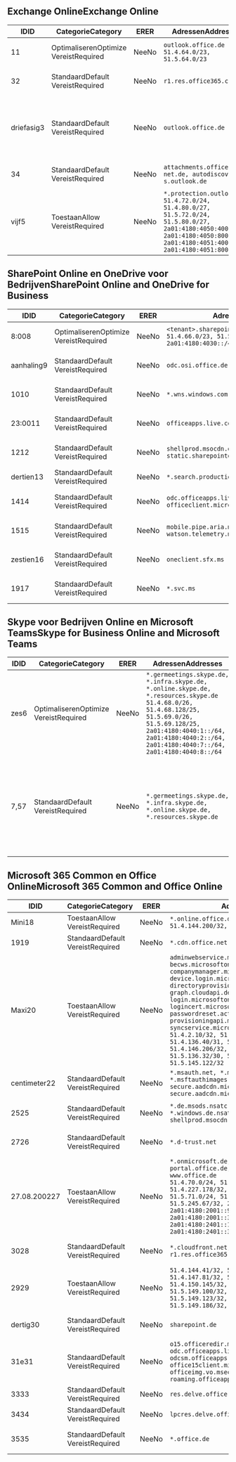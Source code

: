 <!--THIS FILE IS AUTOMATICALLY GENERATED. MANUAL CHANGES WILL BE OVERWRITTEN.-->
<!--Please contact the Office 365 Endpoints team with any questions.-->
<!--Germany endpoints version 2020070800-->
<!--File generated 2020-09-18 12:33:37.0459-->

## <a name="exchange-online"></a><span data-ttu-id="ae7b6-101">Exchange Online</span><span class="sxs-lookup"><span data-stu-id="ae7b6-101">Exchange Online</span></span>

<span data-ttu-id="ae7b6-102">ID</span><span class="sxs-lookup"><span data-stu-id="ae7b6-102">ID</span></span> | <span data-ttu-id="ae7b6-103">Categorie</span><span class="sxs-lookup"><span data-stu-id="ae7b6-103">Category</span></span> | <span data-ttu-id="ae7b6-104">ER</span><span class="sxs-lookup"><span data-stu-id="ae7b6-104">ER</span></span> | <span data-ttu-id="ae7b6-105">Adressen</span><span class="sxs-lookup"><span data-stu-id="ae7b6-105">Addresses</span></span> | <span data-ttu-id="ae7b6-106">Poorten</span><span class="sxs-lookup"><span data-stu-id="ae7b6-106">Ports</span></span>
-- | -------------------- | -- | ----------------------------------------------------------------------------------------------------------------------------------------------------------------------------------------- | -------------------------------
<span data-ttu-id="ae7b6-107">1</span><span class="sxs-lookup"><span data-stu-id="ae7b6-107">1</span></span> | <span data-ttu-id="ae7b6-108">Optimaliseren</span><span class="sxs-lookup"><span data-stu-id="ae7b6-108">Optimize</span></span><BR><span data-ttu-id="ae7b6-109">Vereist</span><span class="sxs-lookup"><span data-stu-id="ae7b6-109">Required</span></span> | <span data-ttu-id="ae7b6-110">Nee</span><span class="sxs-lookup"><span data-stu-id="ae7b6-110">No</span></span> | `outlook.office.de`<BR>`51.4.64.0/23, 51.5.64.0/23` | <span data-ttu-id="ae7b6-111">**TCP:** 443, 80</span><span class="sxs-lookup"><span data-stu-id="ae7b6-111">**TCP:** 443, 80</span></span>
<span data-ttu-id="ae7b6-112">3</span><span class="sxs-lookup"><span data-stu-id="ae7b6-112">2</span></span> | <span data-ttu-id="ae7b6-113">Standaard</span><span class="sxs-lookup"><span data-stu-id="ae7b6-113">Default</span></span><BR><span data-ttu-id="ae7b6-114">Vereist</span><span class="sxs-lookup"><span data-stu-id="ae7b6-114">Required</span></span> | <span data-ttu-id="ae7b6-115">Nee</span><span class="sxs-lookup"><span data-stu-id="ae7b6-115">No</span></span> | `r1.res.office365.com` | <span data-ttu-id="ae7b6-116">**TCP:** 443, 80</span><span class="sxs-lookup"><span data-stu-id="ae7b6-116">**TCP:** 443, 80</span></span>
<span data-ttu-id="ae7b6-117">driefasig</span><span class="sxs-lookup"><span data-stu-id="ae7b6-117">3</span></span> | <span data-ttu-id="ae7b6-118">Standaard</span><span class="sxs-lookup"><span data-stu-id="ae7b6-118">Default</span></span><BR><span data-ttu-id="ae7b6-119">Vereist</span><span class="sxs-lookup"><span data-stu-id="ae7b6-119">Required</span></span> | <span data-ttu-id="ae7b6-120">Nee</span><span class="sxs-lookup"><span data-stu-id="ae7b6-120">No</span></span> | `outlook.office.de` | <span data-ttu-id="ae7b6-121">**TCP:** 143, 25, 587, 993, 995</span><span class="sxs-lookup"><span data-stu-id="ae7b6-121">**TCP:** 143, 25, 587, 993, 995</span></span>
<span data-ttu-id="ae7b6-122">3</span><span class="sxs-lookup"><span data-stu-id="ae7b6-122">4</span></span> | <span data-ttu-id="ae7b6-123">Standaard</span><span class="sxs-lookup"><span data-stu-id="ae7b6-123">Default</span></span><BR><span data-ttu-id="ae7b6-124">Vereist</span><span class="sxs-lookup"><span data-stu-id="ae7b6-124">Required</span></span> | <span data-ttu-id="ae7b6-125">Nee</span><span class="sxs-lookup"><span data-stu-id="ae7b6-125">No</span></span> | `attachments.office365-net.de, autodiscover-s.outlook.de` | <span data-ttu-id="ae7b6-126">**TCP:** 443, 80</span><span class="sxs-lookup"><span data-stu-id="ae7b6-126">**TCP:** 443, 80</span></span>
<span data-ttu-id="ae7b6-127">vijf</span><span class="sxs-lookup"><span data-stu-id="ae7b6-127">5</span></span> | <span data-ttu-id="ae7b6-128">Toestaan</span><span class="sxs-lookup"><span data-stu-id="ae7b6-128">Allow</span></span><BR><span data-ttu-id="ae7b6-129">Vereist</span><span class="sxs-lookup"><span data-stu-id="ae7b6-129">Required</span></span> | <span data-ttu-id="ae7b6-130">Nee</span><span class="sxs-lookup"><span data-stu-id="ae7b6-130">No</span></span> | `*.protection.outlook.de`<BR>`51.4.72.0/24, 51.4.80.0/27, 51.5.72.0/24, 51.5.80.0/27, 2a01:4180:4050:400::/64, 2a01:4180:4050:800::/64, 2a01:4180:4051:400::/64, 2a01:4180:4051:800::/64` | <span data-ttu-id="ae7b6-131">**TCP:** 25 mei 443</span><span class="sxs-lookup"><span data-stu-id="ae7b6-131">**TCP:** 25, 443</span></span>

## <a name="sharepoint-online-and-onedrive-for-business"></a><span data-ttu-id="ae7b6-132">SharePoint Online en OneDrive voor Bedrijven</span><span class="sxs-lookup"><span data-stu-id="ae7b6-132">SharePoint Online and OneDrive for Business</span></span>

<span data-ttu-id="ae7b6-133">ID</span><span class="sxs-lookup"><span data-stu-id="ae7b6-133">ID</span></span> | <span data-ttu-id="ae7b6-134">Categorie</span><span class="sxs-lookup"><span data-stu-id="ae7b6-134">Category</span></span> | <span data-ttu-id="ae7b6-135">ER</span><span class="sxs-lookup"><span data-stu-id="ae7b6-135">ER</span></span> | <span data-ttu-id="ae7b6-136">Adressen</span><span class="sxs-lookup"><span data-stu-id="ae7b6-136">Addresses</span></span> | <span data-ttu-id="ae7b6-137">Poorten</span><span class="sxs-lookup"><span data-stu-id="ae7b6-137">Ports</span></span>
-- | -------------------- | -- | ------------------------------------------------------------------------------ | ----------------
<span data-ttu-id="ae7b6-138">8:00</span><span class="sxs-lookup"><span data-stu-id="ae7b6-138">8</span></span> | <span data-ttu-id="ae7b6-139">Optimaliseren</span><span class="sxs-lookup"><span data-stu-id="ae7b6-139">Optimize</span></span><BR><span data-ttu-id="ae7b6-140">Vereist</span><span class="sxs-lookup"><span data-stu-id="ae7b6-140">Required</span></span> | <span data-ttu-id="ae7b6-141">Nee</span><span class="sxs-lookup"><span data-stu-id="ae7b6-141">No</span></span> | `<tenant>.sharepoint.de`<BR>`51.4.66.0/23, 51.5.66.0/23, 2a01:4180:4030::/44` | <span data-ttu-id="ae7b6-142">**TCP:** 443, 80</span><span class="sxs-lookup"><span data-stu-id="ae7b6-142">**TCP:** 443, 80</span></span>
<span data-ttu-id="ae7b6-143">aanhaling</span><span class="sxs-lookup"><span data-stu-id="ae7b6-143">9</span></span> | <span data-ttu-id="ae7b6-144">Standaard</span><span class="sxs-lookup"><span data-stu-id="ae7b6-144">Default</span></span><BR><span data-ttu-id="ae7b6-145">Vereist</span><span class="sxs-lookup"><span data-stu-id="ae7b6-145">Required</span></span> | <span data-ttu-id="ae7b6-146">Nee</span><span class="sxs-lookup"><span data-stu-id="ae7b6-146">No</span></span> | `odc.osi.office.de` | <span data-ttu-id="ae7b6-147">**TCP:** 443, 80</span><span class="sxs-lookup"><span data-stu-id="ae7b6-147">**TCP:** 443, 80</span></span>
<span data-ttu-id="ae7b6-148">10</span><span class="sxs-lookup"><span data-stu-id="ae7b6-148">10</span></span> | <span data-ttu-id="ae7b6-149">Standaard</span><span class="sxs-lookup"><span data-stu-id="ae7b6-149">Default</span></span><BR><span data-ttu-id="ae7b6-150">Vereist</span><span class="sxs-lookup"><span data-stu-id="ae7b6-150">Required</span></span> | <span data-ttu-id="ae7b6-151">Nee</span><span class="sxs-lookup"><span data-stu-id="ae7b6-151">No</span></span> | `*.wns.windows.com` | <span data-ttu-id="ae7b6-152">**TCP:** 443, 80</span><span class="sxs-lookup"><span data-stu-id="ae7b6-152">**TCP:** 443, 80</span></span>
<span data-ttu-id="ae7b6-153">23:00</span><span class="sxs-lookup"><span data-stu-id="ae7b6-153">11</span></span> | <span data-ttu-id="ae7b6-154">Standaard</span><span class="sxs-lookup"><span data-stu-id="ae7b6-154">Default</span></span><BR><span data-ttu-id="ae7b6-155">Vereist</span><span class="sxs-lookup"><span data-stu-id="ae7b6-155">Required</span></span> | <span data-ttu-id="ae7b6-156">Nee</span><span class="sxs-lookup"><span data-stu-id="ae7b6-156">No</span></span> | `officeapps.live.com` | <span data-ttu-id="ae7b6-157">**TCP:** 443, 80</span><span class="sxs-lookup"><span data-stu-id="ae7b6-157">**TCP:** 443, 80</span></span>
<span data-ttu-id="ae7b6-158">12</span><span class="sxs-lookup"><span data-stu-id="ae7b6-158">12</span></span> | <span data-ttu-id="ae7b6-159">Standaard</span><span class="sxs-lookup"><span data-stu-id="ae7b6-159">Default</span></span><BR><span data-ttu-id="ae7b6-160">Vereist</span><span class="sxs-lookup"><span data-stu-id="ae7b6-160">Required</span></span> | <span data-ttu-id="ae7b6-161">Nee</span><span class="sxs-lookup"><span data-stu-id="ae7b6-161">No</span></span> | `shellprod.msocdn.de, spoprod-a.akamaihd.net, static.sharepointonline.com` | <span data-ttu-id="ae7b6-162">**TCP:** 443, 80</span><span class="sxs-lookup"><span data-stu-id="ae7b6-162">**TCP:** 443, 80</span></span>
<span data-ttu-id="ae7b6-163">dertien</span><span class="sxs-lookup"><span data-stu-id="ae7b6-163">13</span></span> | <span data-ttu-id="ae7b6-164">Standaard</span><span class="sxs-lookup"><span data-stu-id="ae7b6-164">Default</span></span><BR><span data-ttu-id="ae7b6-165">Vereist</span><span class="sxs-lookup"><span data-stu-id="ae7b6-165">Required</span></span> | <span data-ttu-id="ae7b6-166">Nee</span><span class="sxs-lookup"><span data-stu-id="ae7b6-166">No</span></span> | `*.search.production.de.azuretrafficmanager.de` | <span data-ttu-id="ae7b6-167">**TCP:** 443</span><span class="sxs-lookup"><span data-stu-id="ae7b6-167">**TCP:** 443</span></span>
<span data-ttu-id="ae7b6-168">14</span><span class="sxs-lookup"><span data-stu-id="ae7b6-168">14</span></span> | <span data-ttu-id="ae7b6-169">Standaard</span><span class="sxs-lookup"><span data-stu-id="ae7b6-169">Default</span></span><BR><span data-ttu-id="ae7b6-170">Vereist</span><span class="sxs-lookup"><span data-stu-id="ae7b6-170">Required</span></span> | <span data-ttu-id="ae7b6-171">Nee</span><span class="sxs-lookup"><span data-stu-id="ae7b6-171">No</span></span> | `odc.officeapps.live.com, officeclient.microsoft.com` | <span data-ttu-id="ae7b6-172">**TCP:** 443, 80</span><span class="sxs-lookup"><span data-stu-id="ae7b6-172">**TCP:** 443, 80</span></span>
<span data-ttu-id="ae7b6-173">15</span><span class="sxs-lookup"><span data-stu-id="ae7b6-173">15</span></span> | <span data-ttu-id="ae7b6-174">Standaard</span><span class="sxs-lookup"><span data-stu-id="ae7b6-174">Default</span></span><BR><span data-ttu-id="ae7b6-175">Vereist</span><span class="sxs-lookup"><span data-stu-id="ae7b6-175">Required</span></span> | <span data-ttu-id="ae7b6-176">Nee</span><span class="sxs-lookup"><span data-stu-id="ae7b6-176">No</span></span> | `mobile.pipe.aria.microsoft.com, ssw.live.com, watson.telemetry.microsoft.com` | <span data-ttu-id="ae7b6-177">**TCP:** 443, 80</span><span class="sxs-lookup"><span data-stu-id="ae7b6-177">**TCP:** 443, 80</span></span>
<span data-ttu-id="ae7b6-178">zestien</span><span class="sxs-lookup"><span data-stu-id="ae7b6-178">16</span></span> | <span data-ttu-id="ae7b6-179">Standaard</span><span class="sxs-lookup"><span data-stu-id="ae7b6-179">Default</span></span><BR><span data-ttu-id="ae7b6-180">Vereist</span><span class="sxs-lookup"><span data-stu-id="ae7b6-180">Required</span></span> | <span data-ttu-id="ae7b6-181">Nee</span><span class="sxs-lookup"><span data-stu-id="ae7b6-181">No</span></span> | `oneclient.sfx.ms` | <span data-ttu-id="ae7b6-182">**TCP:** 443, 80</span><span class="sxs-lookup"><span data-stu-id="ae7b6-182">**TCP:** 443, 80</span></span>
<span data-ttu-id="ae7b6-183">19</span><span class="sxs-lookup"><span data-stu-id="ae7b6-183">17</span></span> | <span data-ttu-id="ae7b6-184">Standaard</span><span class="sxs-lookup"><span data-stu-id="ae7b6-184">Default</span></span><BR><span data-ttu-id="ae7b6-185">Vereist</span><span class="sxs-lookup"><span data-stu-id="ae7b6-185">Required</span></span> | <span data-ttu-id="ae7b6-186">Nee</span><span class="sxs-lookup"><span data-stu-id="ae7b6-186">No</span></span> | `*.svc.ms` | <span data-ttu-id="ae7b6-187">**TCP:** 443, 80</span><span class="sxs-lookup"><span data-stu-id="ae7b6-187">**TCP:** 443, 80</span></span>

## <a name="skype-for-business-online-and-microsoft-teams"></a><span data-ttu-id="ae7b6-188">Skype voor Bedrijven Online en Microsoft Teams</span><span class="sxs-lookup"><span data-stu-id="ae7b6-188">Skype for Business Online and Microsoft Teams</span></span>

<span data-ttu-id="ae7b6-189">ID</span><span class="sxs-lookup"><span data-stu-id="ae7b6-189">ID</span></span> | <span data-ttu-id="ae7b6-190">Categorie</span><span class="sxs-lookup"><span data-stu-id="ae7b6-190">Category</span></span> | <span data-ttu-id="ae7b6-191">ER</span><span class="sxs-lookup"><span data-stu-id="ae7b6-191">ER</span></span> | <span data-ttu-id="ae7b6-192">Adressen</span><span class="sxs-lookup"><span data-stu-id="ae7b6-192">Addresses</span></span> | <span data-ttu-id="ae7b6-193">Poorten</span><span class="sxs-lookup"><span data-stu-id="ae7b6-193">Ports</span></span>
-- | -------------------- | -- | ----------------------------------------------------------------------------------------------------------------------------------------------------------------------------------------------------------------------------------------------- | --------------------------------------------------
<span data-ttu-id="ae7b6-194">zes</span><span class="sxs-lookup"><span data-stu-id="ae7b6-194">6</span></span> | <span data-ttu-id="ae7b6-195">Optimaliseren</span><span class="sxs-lookup"><span data-stu-id="ae7b6-195">Optimize</span></span><BR><span data-ttu-id="ae7b6-196">Vereist</span><span class="sxs-lookup"><span data-stu-id="ae7b6-196">Required</span></span> | <span data-ttu-id="ae7b6-197">Nee</span><span class="sxs-lookup"><span data-stu-id="ae7b6-197">No</span></span> | `*.germeetings.skype.de, *.infra.skype.de, *.online.skype.de, *.resources.skype.de`<BR>`51.4.68.0/26, 51.4.68.128/25, 51.5.69.0/26, 51.5.69.128/25, 2a01:4180:4040:1::/64, 2a01:4180:4040:2::/64, 2a01:4180:4040:7::/64, 2a01:4180:4040:8::/64` | <span data-ttu-id="ae7b6-198">**TCP:** 443, 80</span><span class="sxs-lookup"><span data-stu-id="ae7b6-198">**TCP:** 443, 80</span></span><BR><span data-ttu-id="ae7b6-199">**UDP:** 3478</span><span class="sxs-lookup"><span data-stu-id="ae7b6-199">**UDP:** 3478</span></span>
<span data-ttu-id="ae7b6-200">7,5</span><span class="sxs-lookup"><span data-stu-id="ae7b6-200">7</span></span> | <span data-ttu-id="ae7b6-201">Standaard</span><span class="sxs-lookup"><span data-stu-id="ae7b6-201">Default</span></span><BR><span data-ttu-id="ae7b6-202">Vereist</span><span class="sxs-lookup"><span data-stu-id="ae7b6-202">Required</span></span> | <span data-ttu-id="ae7b6-203">Nee</span><span class="sxs-lookup"><span data-stu-id="ae7b6-203">No</span></span> | `*.germeetings.skype.de, *.infra.skype.de, *.online.skype.de, *.resources.skype.de` | <span data-ttu-id="ae7b6-204">**TCP:** 5061, 50000-59999</span><span class="sxs-lookup"><span data-stu-id="ae7b6-204">**TCP:** 5061, 50000-59999</span></span><BR><span data-ttu-id="ae7b6-205">**UDP:** 50000-59999</span><span class="sxs-lookup"><span data-stu-id="ae7b6-205">**UDP:** 50000-59999</span></span>

## <a name="microsoft-365-common-and-office-online"></a><span data-ttu-id="ae7b6-206">Microsoft 365 Common en Office Online</span><span class="sxs-lookup"><span data-stu-id="ae7b6-206">Microsoft 365 Common and Office Online</span></span>

<span data-ttu-id="ae7b6-207">ID</span><span class="sxs-lookup"><span data-stu-id="ae7b6-207">ID</span></span> | <span data-ttu-id="ae7b6-208">Categorie</span><span class="sxs-lookup"><span data-stu-id="ae7b6-208">Category</span></span> | <span data-ttu-id="ae7b6-209">ER</span><span class="sxs-lookup"><span data-stu-id="ae7b6-209">ER</span></span> | <span data-ttu-id="ae7b6-210">Adressen</span><span class="sxs-lookup"><span data-stu-id="ae7b6-210">Addresses</span></span> | <span data-ttu-id="ae7b6-211">Poorten</span><span class="sxs-lookup"><span data-stu-id="ae7b6-211">Ports</span></span>
-- | ------------------- | -- | -------------------------------------------------------------------------------------------------------------------------------------------------------------------------------------------------------------------------------------------------------------------------------------------------------------------------------------------------------------------------------------------------------------------------------------------------------------------------------------------------------------------------------------------------------------------------------------------------------------------------- | ----------------
<span data-ttu-id="ae7b6-212">Mini</span><span class="sxs-lookup"><span data-stu-id="ae7b6-212">18</span></span> | <span data-ttu-id="ae7b6-213">Toestaan</span><span class="sxs-lookup"><span data-stu-id="ae7b6-213">Allow</span></span><BR><span data-ttu-id="ae7b6-214">Vereist</span><span class="sxs-lookup"><span data-stu-id="ae7b6-214">Required</span></span> | <span data-ttu-id="ae7b6-215">Nee</span><span class="sxs-lookup"><span data-stu-id="ae7b6-215">No</span></span> | `*.online.office.de`<BR>`51.4.144.200/32, 51.5.149.3/32, 51.18.16.0/23` | <span data-ttu-id="ae7b6-216">**TCP:** 443</span><span class="sxs-lookup"><span data-stu-id="ae7b6-216">**TCP:** 443</span></span>
<span data-ttu-id="ae7b6-217">19</span><span class="sxs-lookup"><span data-stu-id="ae7b6-217">19</span></span> | <span data-ttu-id="ae7b6-218">Standaard</span><span class="sxs-lookup"><span data-stu-id="ae7b6-218">Default</span></span><BR><span data-ttu-id="ae7b6-219">Vereist</span><span class="sxs-lookup"><span data-stu-id="ae7b6-219">Required</span></span> | <span data-ttu-id="ae7b6-220">Nee</span><span class="sxs-lookup"><span data-stu-id="ae7b6-220">No</span></span> | `*.cdn.office.net` | <span data-ttu-id="ae7b6-221">**TCP:** 443</span><span class="sxs-lookup"><span data-stu-id="ae7b6-221">**TCP:** 443</span></span>
<span data-ttu-id="ae7b6-222">Maxi</span><span class="sxs-lookup"><span data-stu-id="ae7b6-222">20</span></span> | <span data-ttu-id="ae7b6-223">Toestaan</span><span class="sxs-lookup"><span data-stu-id="ae7b6-223">Allow</span></span><BR><span data-ttu-id="ae7b6-224">Vereist</span><span class="sxs-lookup"><span data-stu-id="ae7b6-224">Required</span></span> | <span data-ttu-id="ae7b6-225">Nee</span><span class="sxs-lookup"><span data-stu-id="ae7b6-225">No</span></span> | `adminwebservice.microsoftonline.de, becws.microsoftonline.de, companymanager.microsoftonline.de, device.login.microsoftonline.de, directoryprovisioning.cloudapi.de, graph.cloudapi.de, graph.microsoft.de, login.microsoftonline.de, logincert.microsoftonline.de, pas.cloudapi.de, passwordreset.activedirectory.microsoftazure.de, provisioningapi.microsoftonline.de, syncservice.microsoftonline.de`<BR>`51.4.2.10/32, 51.4.71.61/32, 51.4.136.38/31, 51.4.136.40/31, 51.4.136.42/32, 51.4.146.38/32, 51.4.146.206/32, 51.5.16.7/32, 51.5.71.22/32, 51.5.136.32/30, 51.5.136.36/32, 51.5.145.29/32, 51.5.145.122/32` | <span data-ttu-id="ae7b6-226">**TCP:** 443, 80</span><span class="sxs-lookup"><span data-stu-id="ae7b6-226">**TCP:** 443, 80</span></span>
<span data-ttu-id="ae7b6-227">centimeter</span><span class="sxs-lookup"><span data-stu-id="ae7b6-227">22</span></span> | <span data-ttu-id="ae7b6-228">Standaard</span><span class="sxs-lookup"><span data-stu-id="ae7b6-228">Default</span></span><BR><span data-ttu-id="ae7b6-229">Vereist</span><span class="sxs-lookup"><span data-stu-id="ae7b6-229">Required</span></span> | <span data-ttu-id="ae7b6-230">Nee</span><span class="sxs-lookup"><span data-stu-id="ae7b6-230">No</span></span> | `*.msauth.net, *.msauthimages.de, *.msftauth.net, *.msftauthimages.de, secure.aadcdn.microsoftonline-p.com, secure.aadcdn.microsoftonline-p.de` | <span data-ttu-id="ae7b6-231">**TCP:** 443, 80</span><span class="sxs-lookup"><span data-stu-id="ae7b6-231">**TCP:** 443, 80</span></span>
<span data-ttu-id="ae7b6-232">25</span><span class="sxs-lookup"><span data-stu-id="ae7b6-232">25</span></span> | <span data-ttu-id="ae7b6-233">Standaard</span><span class="sxs-lookup"><span data-stu-id="ae7b6-233">Default</span></span><BR><span data-ttu-id="ae7b6-234">Vereist</span><span class="sxs-lookup"><span data-stu-id="ae7b6-234">Required</span></span> | <span data-ttu-id="ae7b6-235">Nee</span><span class="sxs-lookup"><span data-stu-id="ae7b6-235">No</span></span> | `*.de.msods.nsatc.net, *.office.de.akadns.net, *.windows.de.nsatc.net, officehome.msocdn.de, shellprod.msocdn.com` | <span data-ttu-id="ae7b6-236">**TCP:** 443, 80</span><span class="sxs-lookup"><span data-stu-id="ae7b6-236">**TCP:** 443, 80</span></span>
<span data-ttu-id="ae7b6-237">27</span><span class="sxs-lookup"><span data-stu-id="ae7b6-237">26</span></span> | <span data-ttu-id="ae7b6-238">Standaard</span><span class="sxs-lookup"><span data-stu-id="ae7b6-238">Default</span></span><BR><span data-ttu-id="ae7b6-239">Vereist</span><span class="sxs-lookup"><span data-stu-id="ae7b6-239">Required</span></span> | <span data-ttu-id="ae7b6-240">Nee</span><span class="sxs-lookup"><span data-stu-id="ae7b6-240">No</span></span> | `*.d-trust.net` | <span data-ttu-id="ae7b6-241">**TCP:** 443, 80</span><span class="sxs-lookup"><span data-stu-id="ae7b6-241">**TCP:** 443, 80</span></span>
<span data-ttu-id="ae7b6-242">27.08.2002</span><span class="sxs-lookup"><span data-stu-id="ae7b6-242">27</span></span> | <span data-ttu-id="ae7b6-243">Toestaan</span><span class="sxs-lookup"><span data-stu-id="ae7b6-243">Allow</span></span><BR><span data-ttu-id="ae7b6-244">Vereist</span><span class="sxs-lookup"><span data-stu-id="ae7b6-244">Required</span></span> | <span data-ttu-id="ae7b6-245">Nee</span><span class="sxs-lookup"><span data-stu-id="ae7b6-245">No</span></span> | `*.onmicrosoft.de, *.osi.office.de, office.de, portal.office.de, webshell.suite.office.de, www.office.de`<BR>`51.4.70.0/24, 51.4.71.0/24, 51.4.226.115/32, 51.4.227.178/32, 51.4.230.178/32, 51.5.70.0/24, 51.5.71.0/24, 51.5.147.48/32, 51.5.242.163/32, 51.5.245.67/32, 2a01:4180:2001::2/128, 2a01:4180:2001::92/128, 2a01:4180:2001::234/128, 2a01:4180:2001::3b8/128, 2a01:4180:2401::5/128, 2a01:4180:2401::11f/128, 2a01:4180:2401::33b/128, 2a01:4180:2401::55b/128` | <span data-ttu-id="ae7b6-246">**TCP:** 443, 80</span><span class="sxs-lookup"><span data-stu-id="ae7b6-246">**TCP:** 443, 80</span></span>
<span data-ttu-id="ae7b6-247">30</span><span class="sxs-lookup"><span data-stu-id="ae7b6-247">28</span></span> | <span data-ttu-id="ae7b6-248">Standaard</span><span class="sxs-lookup"><span data-stu-id="ae7b6-248">Default</span></span><BR><span data-ttu-id="ae7b6-249">Vereist</span><span class="sxs-lookup"><span data-stu-id="ae7b6-249">Required</span></span> | <span data-ttu-id="ae7b6-250">Nee</span><span class="sxs-lookup"><span data-stu-id="ae7b6-250">No</span></span> | `*.cloudfront.net, prod.msocdn.de, r1.res.office365.com, shellprod.msocdn.de` | <span data-ttu-id="ae7b6-251">**TCP:** 443, 80</span><span class="sxs-lookup"><span data-stu-id="ae7b6-251">**TCP:** 443, 80</span></span>
<span data-ttu-id="ae7b6-252">29</span><span class="sxs-lookup"><span data-stu-id="ae7b6-252">29</span></span> | <span data-ttu-id="ae7b6-253">Toestaan</span><span class="sxs-lookup"><span data-stu-id="ae7b6-253">Allow</span></span><BR><span data-ttu-id="ae7b6-254">Vereist</span><span class="sxs-lookup"><span data-stu-id="ae7b6-254">Required</span></span> | <span data-ttu-id="ae7b6-255">Nee</span><span class="sxs-lookup"><span data-stu-id="ae7b6-255">No</span></span> | `51.4.144.41/32, 51.4.144.174/32, 51.4.145.38/32, 51.4.147.81/32, 51.4.147.233/32, 51.4.148.12/32, 51.4.150.145/32, 51.5.147.242/32, 51.5.149.100/32, 51.5.149.119/32, 51.5.149.123/32, 51.5.149.180/32, 51.5.149.186/32, 51.18.0.0/21` | <span data-ttu-id="ae7b6-256">**TCP:** 443, 80</span><span class="sxs-lookup"><span data-stu-id="ae7b6-256">**TCP:** 443, 80</span></span>
<span data-ttu-id="ae7b6-257">dertig</span><span class="sxs-lookup"><span data-stu-id="ae7b6-257">30</span></span> | <span data-ttu-id="ae7b6-258">Standaard</span><span class="sxs-lookup"><span data-stu-id="ae7b6-258">Default</span></span><BR><span data-ttu-id="ae7b6-259">Vereist</span><span class="sxs-lookup"><span data-stu-id="ae7b6-259">Required</span></span> | <span data-ttu-id="ae7b6-260">Nee</span><span class="sxs-lookup"><span data-stu-id="ae7b6-260">No</span></span> | `sharepoint.de` | <span data-ttu-id="ae7b6-261">**TCP:** 443, 80</span><span class="sxs-lookup"><span data-stu-id="ae7b6-261">**TCP:** 443, 80</span></span>
<span data-ttu-id="ae7b6-262">31e</span><span class="sxs-lookup"><span data-stu-id="ae7b6-262">31</span></span> | <span data-ttu-id="ae7b6-263">Standaard</span><span class="sxs-lookup"><span data-stu-id="ae7b6-263">Default</span></span><BR><span data-ttu-id="ae7b6-264">Vereist</span><span class="sxs-lookup"><span data-stu-id="ae7b6-264">Required</span></span> | <span data-ttu-id="ae7b6-265">Nee</span><span class="sxs-lookup"><span data-stu-id="ae7b6-265">No</span></span> | `o15.officeredir.microsoft.com, odc.officeapps.live.com, odcsm.officeapps.live.com, office.microsoft.com, office15client.microsoft.com, officeimg.vo.msecnd.net, roaming.officeapps.live.com` | <span data-ttu-id="ae7b6-266">**TCP:** 443, 80</span><span class="sxs-lookup"><span data-stu-id="ae7b6-266">**TCP:** 443, 80</span></span>
<span data-ttu-id="ae7b6-267">33</span><span class="sxs-lookup"><span data-stu-id="ae7b6-267">33</span></span> | <span data-ttu-id="ae7b6-268">Standaard</span><span class="sxs-lookup"><span data-stu-id="ae7b6-268">Default</span></span><BR><span data-ttu-id="ae7b6-269">Vereist</span><span class="sxs-lookup"><span data-stu-id="ae7b6-269">Required</span></span> | <span data-ttu-id="ae7b6-270">Nee</span><span class="sxs-lookup"><span data-stu-id="ae7b6-270">No</span></span> | `res.delve.office.com` | <span data-ttu-id="ae7b6-271">**TCP:** 443</span><span class="sxs-lookup"><span data-stu-id="ae7b6-271">**TCP:** 443</span></span>
<span data-ttu-id="ae7b6-272">34</span><span class="sxs-lookup"><span data-stu-id="ae7b6-272">34</span></span> | <span data-ttu-id="ae7b6-273">Standaard</span><span class="sxs-lookup"><span data-stu-id="ae7b6-273">Default</span></span><BR><span data-ttu-id="ae7b6-274">Vereist</span><span class="sxs-lookup"><span data-stu-id="ae7b6-274">Required</span></span> | <span data-ttu-id="ae7b6-275">Nee</span><span class="sxs-lookup"><span data-stu-id="ae7b6-275">No</span></span> | `lpcres.delve.office.com` | <span data-ttu-id="ae7b6-276">**TCP:** 443</span><span class="sxs-lookup"><span data-stu-id="ae7b6-276">**TCP:** 443</span></span>
<span data-ttu-id="ae7b6-277">35</span><span class="sxs-lookup"><span data-stu-id="ae7b6-277">35</span></span> | <span data-ttu-id="ae7b6-278">Standaard</span><span class="sxs-lookup"><span data-stu-id="ae7b6-278">Default</span></span><BR><span data-ttu-id="ae7b6-279">Vereist</span><span class="sxs-lookup"><span data-stu-id="ae7b6-279">Required</span></span> | <span data-ttu-id="ae7b6-280">Nee</span><span class="sxs-lookup"><span data-stu-id="ae7b6-280">No</span></span> | `*.office.de` | <span data-ttu-id="ae7b6-281">**TCP:** 443, 80</span><span class="sxs-lookup"><span data-stu-id="ae7b6-281">**TCP:** 443, 80</span></span>
